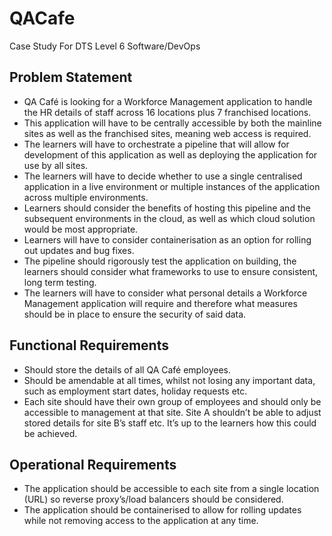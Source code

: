 # QACafe
Case Study For DTS Level 6 Software/DevOps

## Problem Statement
* QA Café is looking for a Workforce Management application to handle the HR details of staff across 16 locations plus 7 franchised locations. 
* This application will have to be centrally accessible by both the mainline sites as well as the franchised sites, meaning web access is required.
* The learners will have to orchestrate a pipeline that will allow for development of this application as well as deploying the application for use by all sites.
* The learners will have to decide whether to use a single centralised application in a live environment or multiple instances of the application across multiple environments.
* Learners should consider the benefits of hosting this pipeline and the subsequent environments in the cloud, as well as which cloud solution would be most appropriate.
* Learners will have to consider containerisation as an option for rolling out updates and bug fixes.
* The pipeline should rigorously test the application on building, the learners should consider what frameworks to use to ensure consistent, long term testing.
* The learners will have to consider what personal details a Workforce Management application will require and therefore what measures should be in place to ensure the security of said data.

## Functional Requirements
* Should store the details of all QA Café employees. 
* Should be amendable at all times, whilst not losing any important data, such as employment start dates, holiday requests etc.
* Each site should have their own group of employees and should only be accessible to management at that site. Site A shouldn’t be able to adjust stored details for site B’s staff etc. It’s up to the learners how this could be achieved.

## Operational Requirements
* The application should be accessible to each site from a single location (URL) so reverse proxy’s/load balancers should be considered.
* The application should be containerised to allow for rolling updates while not removing access to the application at any time.
